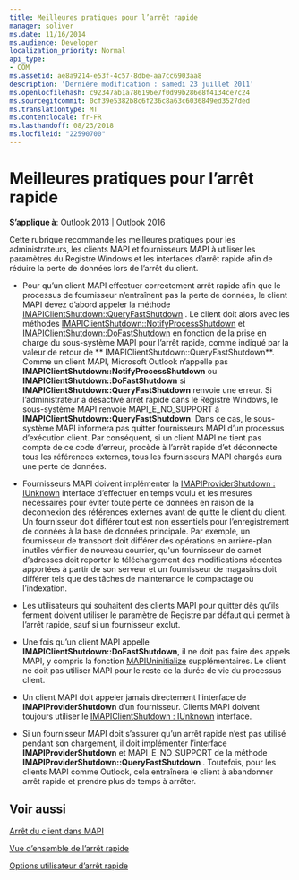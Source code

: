 ```yaml
---
title: Meilleures pratiques pour l’arrêt rapide
manager: soliver
ms.date: 11/16/2014
ms.audience: Developer
localization_priority: Normal
api_type:
- COM
ms.assetid: ae8a9214-e53f-4c57-8dbe-aa7cc6903aa8
description: 'Derniére modification : samedi 23 juillet 2011'
ms.openlocfilehash: c92347ab1a786196e7f0d99b286e8f4134ce7c24
ms.sourcegitcommit: 0cf39e5382b8c6f236c8a63c6036849ed3527ded
ms.translationtype: MT
ms.contentlocale: fr-FR
ms.lasthandoff: 08/23/2018
ms.locfileid: "22590700"
---
```

# <a name="best-practices-for-fast-shutdown"></a>Meilleures pratiques pour l’arrêt rapide

  
  
**S’applique à**: Outlook 2013 | Outlook 2016 
  
Cette rubrique recommande les meilleures pratiques pour les administrateurs, les clients MAPI et fournisseurs MAPI à utiliser les paramètres du Registre Windows et les interfaces d’arrêt rapide afin de réduire la perte de données lors de l’arrêt du client.
  
- Pour qu’un client MAPI effectuer correctement arrêt rapide afin que le processus de fournisseur n’entraînent pas la perte de données, le client MAPI devez d’abord appeler la méthode [IMAPIClientShutdown::QueryFastShutdown](imapiclientshutdown-queryfastshutdown.md) . Le client doit alors avec les méthodes [IMAPIClientShutdown::NotifyProcessShutdown](imapiclientshutdown-notifyprocessshutdown.md) et [IMAPIClientShutdown::DoFastShutdown](imapiclientshutdown-dofastshutdown.md) en fonction de la prise en charge du sous-système MAPI pour l’arrêt rapide, comme indiqué par la valeur de retour de ** IMAPIClientShutdown::QueryFastShutdown**. Comme un client MAPI, Microsoft Outlook n’appelle pas **IMAPIClientShutdown::NotifyProcessShutdown** ou **IMAPIClientShutdown::DoFastShutdown** si **IMAPIClientShutdown::QueryFastShutdown** renvoie une erreur. Si l’administrateur a désactivé arrêt rapide dans le Registre Windows, le sous-système MAPI renvoie MAPI_E_NO_SUPPORT à **IMAPIClientShutdown::QueryFastShutdown**. Dans ce cas, le sous-système MAPI informera pas quitter fournisseurs MAPI d’un processus d’exécution client. Par conséquent, si un client MAPI ne tient pas compte de ce code d’erreur, procède à l’arrêt rapide d’et déconnecte tous les références externes, tous les fournisseurs MAPI chargés aura une perte de données. 
    
- Fournisseurs MAPI doivent implémenter la [IMAPIProviderShutdown : IUnknown](imapiprovidershutdowniunknown.md) interface d’effectuer en temps voulu et les mesures nécessaires pour éviter toute perte de données en raison de la déconnexion des références externes avant de quitte le client du client. Un fournisseur doit différer tout est non essentiels pour l’enregistrement de données à la base de données principale. Par exemple, un fournisseur de transport doit différer des opérations en arrière-plan inutiles vérifier de nouveau courrier, qu'un fournisseur de carnet d’adresses doit reporter le téléchargement des modifications récentes apportées à partir de son serveur et un fournisseur de magasins doit différer tels que des tâches de maintenance le compactage ou l’indexation. 
    
- Les utilisateurs qui souhaitent des clients MAPI pour quitter dès qu’ils ferment doivent utiliser le paramètre de Registre par défaut qui permet à l’arrêt rapide, sauf si un fournisseur exclut.
    
- Une fois qu’un client MAPI appelle **IMAPIClientShutdown::DoFastShutdown**, il ne doit pas faire des appels MAPI, y compris la fonction [MAPIUninitialize](mapiuninitialize.md) supplémentaires. Le client ne doit pas utiliser MAPI pour le reste de la durée de vie du processus client. 
    
- Un client MAPI doit appeler jamais directement l’interface de **IMAPIProviderShutdown** d’un fournisseur. Clients MAPI doivent toujours utiliser le [IMAPIClientShutdown : IUnknown](imapiclientshutdowniunknown.md) interface. 
    
- Si un fournisseur MAPI doit s’assurer qu’un arrêt rapide n’est pas utilisé pendant son chargement, il doit implémenter l’interface **IMAPIProviderShutdown** et MAPI_E_NO_SUPPORT de la méthode **IMAPIProviderShutdown::QueryFastShutdown** . Toutefois, pour les clients MAPI comme Outlook, cela entraînera le client à abandonner arrêt rapide et prendre plus de temps à arrêter. 
    
## <a name="see-also"></a>Voir aussi



[Arrêt du client dans MAPI](client-shutdown-in-mapi.md)
  
[Vue d’ensemble de l’arrêt rapide](fast-shutdown-overview.md)
  
[Options utilisateur d’arrêt rapide](fast-shutdown-user-options.md)


